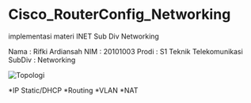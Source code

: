 # Cisco_RouterConfig_Networking
implementasi materi INET Sub Div Networking

Nama    : Rifki Ardiansah
NIM     : 20101003
Prodi   : S1 Teknik Telekomunikasi
SubDiv  : Networking


![Topologi](https://user-images.githubusercontent.com/77479147/105621721-2ca5a000-5e3d-11eb-95d8-07e1f9a078cd.png)


*IP Static/DHCP
*Routing
*VLAN
*NAT
